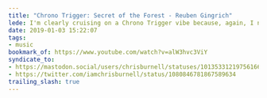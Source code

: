 ```yaml
---
title: "Chrono Trigger: Secret of the Forest - Reuben Gingrich"
lede: I'm clearly cruising on a Chrono Trigger vibe because, again, I need to share some music by some unquestionably-talented musicians, @reubengingrich (<a href="http://reubengingrich.com">http://reubengingrich.com/</a>). But how can you not love <q>Secret of the Forest</q>?
date: 2019-01-03 15:22:07
tags:
- music
bookmark_of: https://www.youtube.com/watch?v=alW3hvc3ViY
syndicate_to:
- https://mastodon.social/users/chrisburnell/statuses/101353312197561669
- https://twitter.com/iamchrisburnell/status/1080846781867589634
trailing_slash: true
---
```

